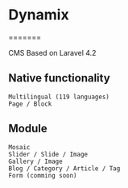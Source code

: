 # Dynamix
=======

CMS Based on Laravel 4.2

## Native functionality

    Multilingual (119 languages)
    Page / Block

## Module 
    Mosaic
    Slider / Slide / Image
    Gallery / Image
    Blog / Category / Article / Tag
    Form (comming soon)
